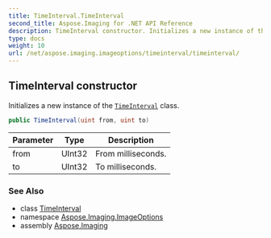 ```yaml
---
title: TimeInterval.TimeInterval
second_title: Aspose.Imaging for .NET API Reference
description: TimeInterval constructor. Initializes a new instance of the TimeInterval class
type: docs
weight: 10
url: /net/aspose.imaging.imageoptions/timeinterval/timeinterval/
---
```

## TimeInterval constructor

Initializes a new instance of the [`TimeInterval`](../) class.

```csharp
public TimeInterval(uint from, uint to)
```

| Parameter | Type | Description |
| --- | --- | --- |
| from | UInt32 | From milliseconds. |
| to | UInt32 | To milliseconds. |

### See Also

* class [TimeInterval](../)
* namespace [Aspose.Imaging.ImageOptions](../../timeinterval/)
* assembly [Aspose.Imaging](../../../)


